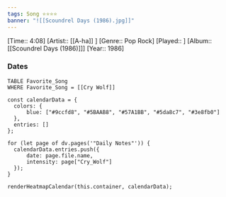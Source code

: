 ```yaml
---
tags: Song ⭐⭐⭐⭐ 
banner: "![[Scoundrel Days (1986).jpg]]"
---
```

[Time:: 4:08]
[Artist:: [[A-ha]] ]
[Genre:: Pop Rock]
[Played:: ]
[Album:: [[Scoundrel Days (1986)]]]
[Year:: 1986]
### Dates
````dataview
TABLE Favorite_Song
WHERE Favorite_Song = [[Cry Wolf]]
````
  ```dataviewjs
const calendarData = { 
	colors: { 
		blue: ["#9ccfd8", "#5BAAB8", "#57A1BB", "#5da8c7", "#3e8fb0"] 
	}, 
	entries: [] 
}; 

for (let page of dv.pages('"Daily Notes"')) { 
	calendarData.entries.push({ 
		date: page.file.name, 
		intensity: page["Cry_Wolf"]
	}); 
} 

renderHeatmapCalendar(this.container, calendarData);
```
